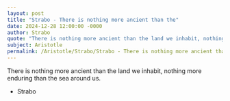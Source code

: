 ```yaml
---
layout: post
title: "Strabo - There is nothing more ancient than the"
date: 2024-12-28 12:00:00 -0000
author: Strabo
quote: "There is nothing more ancient than the land we inhabit, nothing more enduring than the sea around us."
subject: Aristotle
permalink: /Aristotle/Strabo/Strabo - There is nothing more ancient than the
---
```


There is nothing more ancient than the land we inhabit, nothing more enduring than the sea around us.

- Strabo
